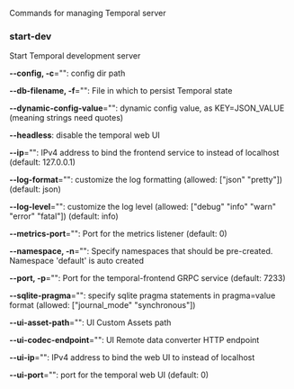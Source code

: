 
Commands for managing Temporal server

### start-dev

Start Temporal development server

**--config, -c**="": config dir path

**--db-filename, -f**="": File in which to persist Temporal state

**--dynamic-config-value**="": dynamic config value, as KEY=JSON_VALUE (meaning strings need quotes)

**--headless**: disable the temporal web UI

**--ip**="": IPv4 address to bind the frontend service to instead of localhost (default: 127.0.0.1)

**--log-format**="": customize the log formatting (allowed: ["json" "pretty"]) (default: json)

**--log-level**="": customize the log level (allowed: ["debug" "info" "warn" "error" "fatal"]) (default: info)

**--metrics-port**="": Port for the metrics listener (default: 0)

**--namespace, -n**="": Specify namespaces that should be pre-created. Namespace 'default' is auto created

**--port, -p**="": Port for the temporal-frontend GRPC service (default: 7233)

**--sqlite-pragma**="": specify sqlite pragma statements in pragma=value format (allowed: ["journal_mode" "synchronous"])

**--ui-asset-path**="": UI Custom Assets path

**--ui-codec-endpoint**="": UI Remote data converter HTTP endpoint

**--ui-ip**="": IPv4 address to bind the web UI to instead of localhost

**--ui-port**="": port for the temporal web UI (default: 0)

